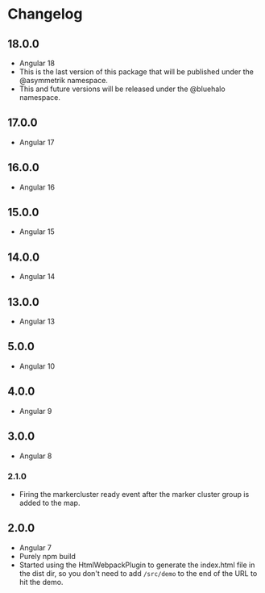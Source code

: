 # Changelog

## 18.0.0
- Angular 18
- This is the last version of this package that will be published under the @asymmetrik namespace.
- This and future versions will be released under the @bluehalo namespace.

## 17.0.0
- Angular 17

## 16.0.0
- Angular 16

## 15.0.0
- Angular 15

## 14.0.0
- Angular 14

## 13.0.0
- Angular 13

## 5.0.0
- Angular 10

## 4.0.0
- Angular 9

## 3.0.0
- Angular 8

### 2.1.0
- Firing the markercluster ready event after the marker cluster group is added to the map.

## 2.0.0
- Angular 7
- Purely npm build
- Started using the HtmlWebpackPlugin to generate the index.html file in the dist dir, so you don't need to add `/src/demo` to the end of the URL to hit the demo.

